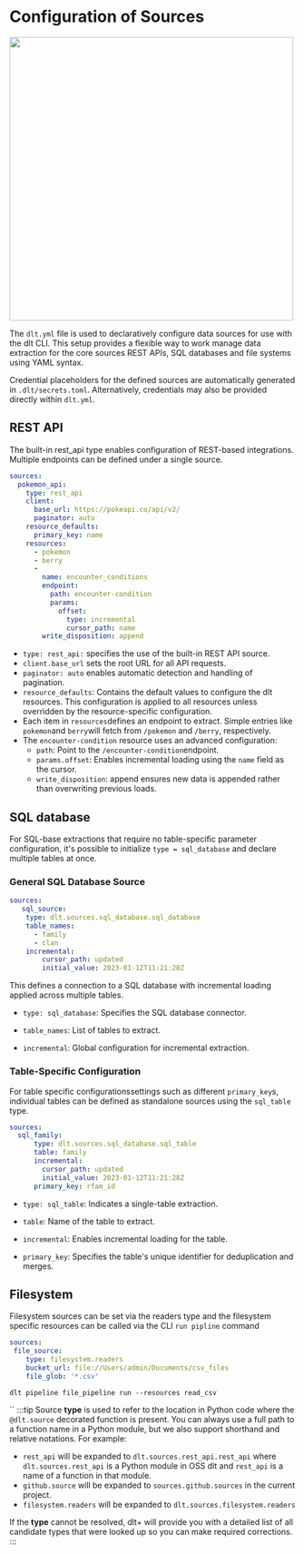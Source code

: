 # Configuration of Sources

<img src="https://storage.googleapis.com/dlt-blog-images/plus/dlt_plus_projects.png" width="500"/>


The `dlt.yml` file is used to declaratively configure data sources for use with the dlt CLI. This setup provides a flexible way to work manage data extraction for the core sources REST APIs, SQL databases and file systems using YAML syntax.

Credential placeholders for the defined sources are automatically generated in `.dlt/secrets.toml`. Alternatively, credentials may also be provided directly within `dlt.yml`.


## REST API

The built-in rest_api type enables configuration of REST-based integrations. Multiple endpoints can be defined under a single source.


```yaml
sources:
  pokemon_api:
    type: rest_api
    client:
      base_url: https://pokeapi.co/api/v2/
      paginator: auto
    resource_defaults:
      primary_key: name
    resources:
      - pokemon
      - berry
      - 
        name: encounter_conditions
        endpoint:
          path: encounter-condition
          params:
            offset:
              type: incremental
              cursor_path: name
        write_disposition: append
```

* `type: rest_api:` specifies the use of the built-in REST API source.
* `client.base_url` sets the root URL for all API requests.
* `paginator: auto` enables automatic detection and handling of pagination.
* `resource_defaults`: Contains the default values to configure the dlt resources. This configuration is applied to all resources unless overridden by the resource-specific configuration.
* Each item in `resources`defines an endpoint to extract. Simple entries like `pokemon`and `berry`will fetch from `/pokemon` and `/berry`, respectively.
* The `encounter-condition` resource uses an advanced configuration:
  * `path`: Point to the `/encounter-condition`endpoint.
  * `params.offset`: Enables incremental loading using the `name` field as the cursor.
  * `write_disposition`: append ensures new data is appended rather than overwriting previous loads.



## SQL database

For SQL-base extractions that require no table-specific parameter configuration, it's possible to initialize `type = sql_database` and declare multiple tables at once.
 
### General SQL Database Source

```yaml 
sources:
   sql_source:
    type: dlt.sources.sql_database.sql_database
    table_names: 
      - family
      - clan
    incremental:
        cursor_path: updated
        initial_value: 2023-01-12T11:21:28Z 
```

This defines a connection to a SQL database with incremental loading applied across multiple tables.

* `type: sql_database`: Specifies the SQL database connector.

* `table_names`: List of tables to extract.

* `incremental`: Global configuration for incremental extraction.

### Table-Specific Configuration

For table specific configurationssettings such as different `primary_key`s, individual tables can be defined as standalone sources using the `sql_table` type.


```yaml
sources: 
  sql_family:
      type: dlt.sources.sql_database.sql_table
      table: family
      incremental:
        cursor_path: updated
        initial_value: 2023-01-12T11:21:28Z 
      primary_key: rfam_id
```

* `type: sql_table`: Indicates a single-table extraction.

* `table`: Name of the table to extract.

* `incremental`: Enables incremental loading for the table.

* `primary_key`: Specifies the table's unique identifier for deduplication and merges.


## Filesystem

Filesystem sources can be set via the readers type and the filesystem specific resources can be called via the CLI `run pipline` command


```yaml
sources: 
 file_source:
    type: filesystem.readers
    bucket_url: file://Users/admin/Documents/csv_files
    file_glob: '*.csv'
```

`dlt pipeline file_pipeline run --resources read_csv`


``
:::tip
Source **type** is used to refer to the location in Python code where the `@dlt.source` decorated function is present. You can
always use a full path to a function name in a Python module, but we also support shorthand and relative notations. For example:
* `rest_api` will be expanded to `dlt.sources.rest_api.rest_api` where `dlt.sources.rest_api` is a Python module in OSS dlt and `rest_api` is a name of a function in that module.
* `github.source` will be expanded to `sources.github.sources` in the current project.
* `filesystem.readers` will be expanded to `dlt.sources.filesystem.readers`

If the **type** cannot be resolved, dlt+ will provide you with a detailed list of all candidate types that were looked up
so you can make required corrections.
:::
